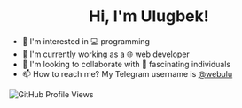 <h1 align="center">Hi, I'm Ulugbek!</h1>

<ul>
  <li>👀 I'm interested in 💻 programming</li>
  <li>🌱 I'm currently working as a 🌐 web developer</li>
  <li>💞️ I'm looking to collaborate with 🌟 fascinating individuals</li>
  <li>📫 How to reach me? My Telegram username is <a href="https://t.me/webulu" target="blank">@webulu</a></li>
</ul>

<img src="https://komarev.com/ghpvc/?username=ulu-pro&color=blue" alt="GitHub Profile Views">

<!---
Ulu-pro/Ulu-pro is a ✨ special ✨ repository because its `README.md` (this file) appears on your GitHub profile.
You can click the Preview link to take a look at your changes.
--->
